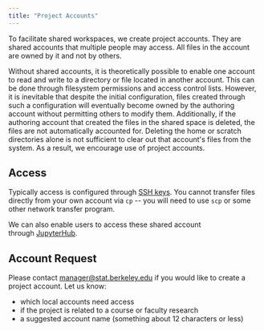 ```yaml
---
title: "Project Accounts"
---
```


To facilitate shared workspaces, we create project accounts. They are shared
accounts that multiple people may access. All files in the account are owned by
it and not by others.

Without shared accounts, it is theoretically possible to enable one account to
read and write to a directory or file located in another account. This can be
done through filesystem permissions and access control lists. However, it is
inevitable that despite the initial configuration, files created through such a
configuration will eventually become owned by the authoring account without
permitting others to modify them. Additionally, if the authoring account that
created the files in the shared space is deleted, the files are not
automatically accounted for. Deleting the home or scratch directories alone is
not sufficient to clear out that account's files from the system. As a result, we encourage use of project accounts.

## Access

Typically access is configured through [SSH keys](/kb/ssh-keys). You
cannot transfer files directly from your own account via `cp` -- you will
need to use `scp` or some other network transfer program.

We can also enable users to access these shared account
through [JupyterHub](../access/jupyterhub.md). 


## Account Request

Please contact manager@stat.berkeley.edu if you would like to create a project
account. Let us know:

- which local accounts need access
- if the project is related to a course or faculty research
- a suggested account name (something about 12 characters or less)
